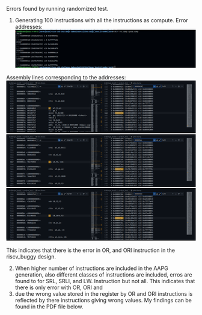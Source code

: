 Errors found by running randomized test.

1) Generating 100 instructions with all the instructions as compute.
Error addresses:
![address](https://github.com/vyomasystems-lab/riscv-ctb-challenge-SudeepJoshi22/blob/main/challenge_level3/error%20addresses.png)

Assembly lines corresponding to the addresses:
![err1](https://github.com/vyomasystems-lab/riscv-ctb-challenge-SudeepJoshi22/blob/main/challenge_level3/error1.png)
![err2](https://github.com/vyomasystems-lab/riscv-ctb-challenge-SudeepJoshi22/blob/main/challenge_level3/error2.png)
![err3](https://github.com/vyomasystems-lab/riscv-ctb-challenge-SudeepJoshi22/blob/main/challenge_level3/error3.png)

This indicates that there is the error in OR, and ORI instruction in the riscv_buggy design.

2) When higher number of instructions are included in the AAPG generation, also different classes of instructions are included, erros are found to for SRL, SRLI, and LW. Instruction but not all. This indicates that there is only error with OR, ORI and
3) due the wrong value stored in the register by OR and ORI instructions is reflected by there instructions giving wrong values.
   My findings can be found in the PDF file below.
   

